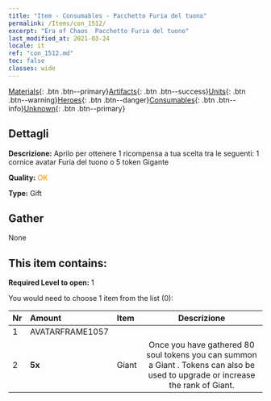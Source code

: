 ```yaml
---
title: "Item - Consumables - Pacchetto Furia del tuono"
permalink: /Items/con_1512/
excerpt: "Era of Chaos  Pacchetto Furia del tuono"
last_modified_at: 2021-03-24
locale: it
ref: "con_1512.md"
toc: false
classes: wide
---
```

 [Materials](/it/Items/){: .btn .btn--primary}[Artifacts](/it/Items/Artifacts/){: .btn .btn--success}[Units](/it/Items/Units/){: .btn .btn--warning}[Heroes](/it/Items/Heroes/){: .btn .btn--danger}[Consumables](/it/Items/Consumables/){: .btn .btn--info}[Unknown](/it/Items/Unknown/){: .btn .btn--primary}

## Dettagli
 **Descrizione:** Aprilo per ottenere 1 ricompensa a tua scelta tra le seguenti: 1 cornice avatar Furia del tuono o 5 token Gigante

 **Quality:** <span style="color: #FF8C00">OK</span>

 **Type:** Gift

## Gather

  None

## This item contains:

 **Required Level to open:** 1

 You would need to choose 1 item from the list (0):

  | Nr | Amount |     Item    | Descrizione |
  |:---|:-------|:------------|:-----------:|
  | 1 | AVATARFRAME1057 | 
  | 2 |  **5x** | Giant  | Once you have gathered 80 soul tokens you can summon a Giant . Tokens can also be used to upgrade or increase the rank of Giant.  | 
